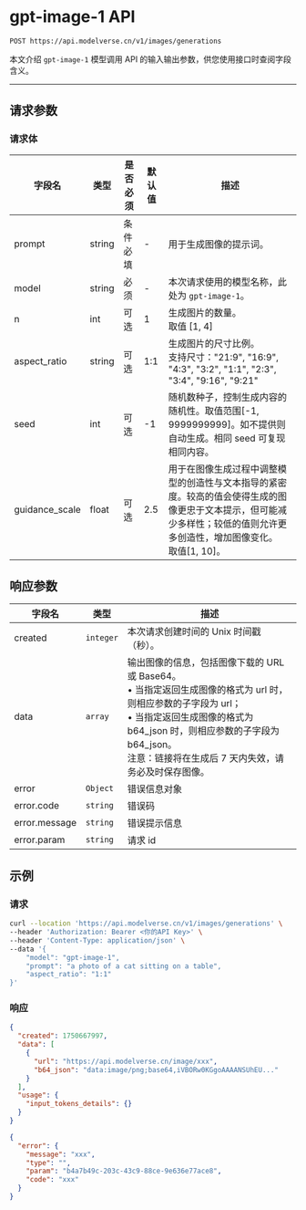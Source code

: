 # gpt-image-1 API

`POST https://api.modelverse.cn/v1/images/generations`

本文介绍 `gpt-image-1` 模型调用 API 的输入输出参数，供您使用接口时查阅字段含义。

---

## 请求参数

### 请求体

| 字段名          | 类型   | 是否必须 | 默认值 | 描述                                                                                                                                                                        |
| --------------- | ------ | -------- | ------ | --------------------------------------------------------------------------------------------------------------------------------------------------------------------------- |
| prompt          | string | 条件必填 | -      | 用于生成图像的提示词。                                                                                                                                                      |
| model           | string | 必须     | -      | 本次请求使用的模型名称，此处为 `gpt-image-1`。                                                                                                                             |
| n               | int    | 可选     | 1      | 生成图片的数量。<br>取值 [1, 4]                                                                                                                                             |
| aspect_ratio    | string | 可选     | 1:1    | 生成图片的尺寸比例。<br>支持尺寸："21:9", "16:9", "4:3", "3:2", "1:1", "2:3", "3:4", "9:16", "9:21"                                                                         |
| seed            | int    | 可选     | -1     | 随机数种子，控制生成内容的随机性。取值范围[-1, 9999999999]。如不提供则自动生成。相同 seed 可复现相同内容。                                                                  |
| guidance_scale  | float  | 可选     | 2.5    | 用于在图像生成过程中调整模型的创造性与文本指导的紧密度。较高的值会使得生成的图像更忠于文本提示，但可能减少多样性；较低的值则允许更多创造性，增加图像变化。<br>取值[1, 10]。 |

## 响应参数

| 字段名        | 类型      | 描述                                                                                                                                                                                                                                                    |
| ------------- | --------- | ------------------------------------------------------------------------------------------------------------------------------------------------------------------------------------------------------------------------------------------------------- |
| created       | `integer` | 本次请求创建时间的 Unix 时间戳（秒）。                                                                                                                                                                                                                  |
| data          | `array`   | 输出图像的信息，包括图像下载的 URL 或 Base64。<br>• 当指定返回生成图像的格式为 url 时，则相应参数的子字段为 url；<br>• 当指定返回生成图像的格式为 b64_json 时，则相应参数的子字段为 b64_json。<br>注意：链接将在生成后 7 天内失效，请务必及时保存图像。 |
| error         | `Object`  | 错误信息对象                                                                                                                                                                                                                                            |
| error.code    | `string`  | 错误码                                                                                                                                                                                                                                                  |
| error.message | `string`  | 错误提示信息                                                                                                                                                                                                                                            |
| error.param   | `string`  | 请求 id                                                                                                                                                                                                                                                 |

## 示例

### 请求

```bash
curl --location 'https://api.modelverse.cn/v1/images/generations' \
--header 'Authorization: Bearer <你的API Key>' \
--header 'Content-Type: application/json' \
--data '{
    "model": "gpt-image-1",
    "prompt": "a photo of a cat sitting on a table",
    "aspect_ratio": "1:1"
}'
```

### 响应

```json
{
  "created": 1750667997,
  "data": [
    {
      "url": "https://api.modelverse.cn/image/xxx",
      "b64_json": "data:image/png;base64,iVBORw0KGgoAAAANSUhEU..."
    }
  ],
  "usage": {
    "input_tokens_details": {}
  }
}
```

```json
{
  "error": {
    "message": "xxx",
    "type": "",
    "param": "b4a7b49c-203c-43c9-88ce-9e636e77ace8",
    "code": "xxx"
  }
}
```

